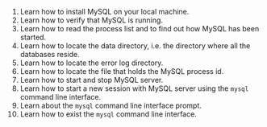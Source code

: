 1. Learn how to install MySQL on your local machine.
2. Learn how to verify that MySQL is running.
3. Learn how to read the process list and to find out how MySQL has been started.
4. Learn how to locate the data directory, i.e. the directory where all the databases reside.
5. Learn how to locate the error log directory.
6. Learn how to locate the file that holds the MySQL process id.
7. Learn how to start and stop MySQL server.
8. Learn how to start a new session with MySQL server using the `mysql` command line interface. 
9. Learn about the `mysql` command line interface prompt.
10. Learn how to exist the `mysql` command line interface.
